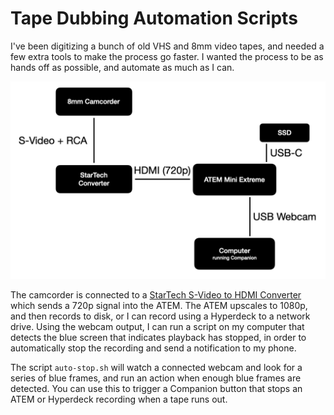 # Tape Dubbing Automation Scripts

I've been digitizing a bunch of old VHS and 8mm video tapes, and needed a few extra tools to make the process go faster. I wanted the process to be as hands off as possible, and automate as much as I can.

![diagram](diagram.png)

The camcorder is connected to a [StarTech S-Video to HDMI Converter](https://geni.us/DFMrAe) which sends a 720p signal into the ATEM. The ATEM upscales to 1080p, and then records to disk, or I can record using a Hyperdeck to a network drive. Using the webcam output, I can run a script on my computer that detects the blue screen that indicates playback has stopped, in order to automatically stop the recording and send a notification to my phone.

The script `auto-stop.sh` will watch a connected webcam and look for a series of blue frames, and run an action when enough blue frames are detected. You can use this to trigger a Companion button that stops an ATEM or Hyperdeck recording when a tape runs out.

